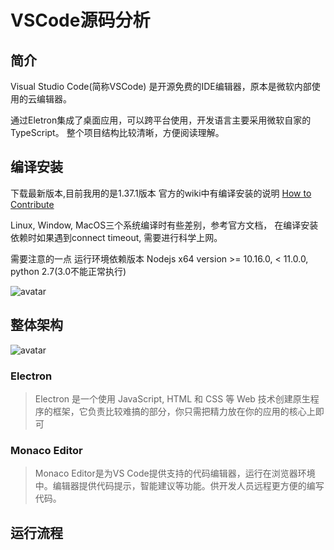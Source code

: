 # VSCode源码分析
## 简介
Visual Studio Code(简称VSCode) 是开源免费的IDE编辑器，原本是微软内部使用的云编辑器。

通过Eletron集成了桌面应用，可以跨平台使用，开发语言主要采用微软自家的TypeScript。
整个项目结构比较清晰，方便阅读理解。


## 编译安装
下载最新版本,目前我用的是1.37.1版本
官方的wiki中有编译安装的说明  [How to Contribute](https://github.com/microsoft/vscode/wiki/How-to-Contribute?_blank)

Linux, Window, MacOS三个系统编译时有些差别，参考官方文档，
在编译安装依赖时如果遇到connect timeout, 需要进行科学上网。

需要注意的一点 运行环境依赖版本 Nodejs x64 version >= 10.16.0, < 11.0.0,  python 2.7(3.0不能正常执行)

![avatar](https://camo.githubusercontent.com/48c7e4a793fdf74aca9b74011b5682196310d841/68747470733a2f2f692e696d6775722e636f6d2f443243655830792e706e67)

## 整体架构
![avatar](https://github.com/fzxa/VSCode-sourcecode-analysis/blob/master/vscode-source.png?raw=true)

### Electron

> Electron 是一个使用 JavaScript, HTML 和 CSS 等 Web 技术创建原生程序的框架，它负责比较难搞的部分，你只需把精力放在你的应用的核心上即可

### Monaco Editor
> Monaco Editor是为VS Code提供支持的代码编辑器，运行在浏览器环境中。编辑器提供代码提示，智能建议等功能。供开发人员远程更方便的编写代码。

## 运行流程
